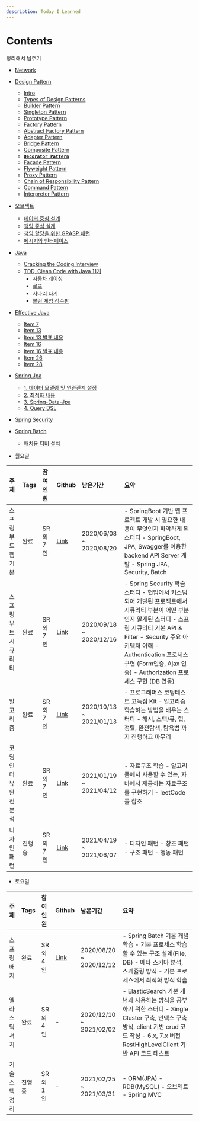 ```yaml
---
description: Today I Learned
---
```


# Contents

정리해서 남주기

* [Network](network.md)
* [Design Pattern](design/)
	* [Intro](design/_intro.md)
	* [Types of Design Patterns](design/_types_of_design_patterns.md)
	* [Builder Pattern](design/creational/_builder.md)
	* [Singleton Pattern](design/creational/_singleton.md)
	* [Prototype Pattern](design/creational/_prototype.md)
	* [Factory Pattern](design/creational/_factory.md)
	* [Abstract Factory Pattern](design/creational/_abstract_factory.md)
	* [Adapter Pattern](design/structural/_adapter.md)
	* [Bridge Pattern](design/structural/_bridge.md)
	* [Composite Pattern](design/structural/_composite.md)
	* [**`Decorator Pattern`**](design/structural/_decorator.md)
	* [Facade Pattern](design/structural/_facade.md)
	* [Flyweight Pattern](design/structural/_flyweight.md)
	* [Proxy Pattern](design/structural/_proxy.md)
	* [Chain of Responsibility Pattern](design/behavioral/_chain_of_responsibility.md)
	* [Command Pattern](design/behavioral/_command.md)
	* [Interpreter Pattern](design/behavioral/_interpreter.md)
* [오브젝트](object/)
	* [데이터 중심 설계](object/_1.md)
	* [책임 중심 설계](object/_2.md)
	* [책임 할당을 위한 GRASP 패턴](object/_3.md)
	* [메시지와 인터페이스](object/_4.md)
* [Java](java/)
	* [Cracking the Coding Interview](java/cracking_the_coding_interview.md)
	* [TDD, Clean Code with Java 11기](java/tdd/)
		* [자동차 레이싱](java/tdd/racing.md)
		* [로또](java/tdd/lotto.md)
		* [사다리 타기](java/tdd/ladder.md)
		* [볼링 게임 점수판](java/tdd/bowling.md)
* [Effective Java](java/effactive/)
	* [Item 7](java/effactive/item_7.md)
	* [Item 13](java/effactive/item_13.md)
	* [Item 13 발표 내용](java/effactive/item13/item_13_mystyle.md)
	* [Item 16](java/effactive/item_16.md)
	* [Item 16 발표 내용](java/effactive/item16/item_16_ppt.md)
	* [Item 26](java/effactive/item_26.md)
	* [Item 28](java/effactive/item_28.md)
* [Spring Jpa](spring-jpa/)
	* [1. 데이터 모델링 및 연관관계 설정](spring-jpa/springboot-jpa-shop.md)
	* [2. 최적화 내용](spring-jpa/springboot-jpa-shop-optimize.md)
	* [3. Spring-Data-Jpa](spring-jpa/springboot-jpa-data.md)
	* [4. Query DSL](spring-jpa/springboot-jpa-querydsl.md)
* [Spring Security](https://github.com/SeokRae/TIL/tree/de1295942811b3db0b575e366f53c4d5736bb991/spring-security.md)
* [Spring Batch](batch-study/README.md)
	- [배치용 디비 설치](/batch-study/contents/_1.md)


* 월요일

| 주제 | Tags | 참여인원 | Github | 남은기간 | 요약 |
| :--- | :--- | :--- | :--- | :--- | :--- |
| 스프링 부트 웹 기본 | 완료 | SR 외 7인 | [Link](https://github.com/spring-org/springboot_board) | 2020/06/08 ~ 2020/08/20 | - SpringBoot 기반 웹 프로젝트 개발 시 필요한 내용이 무엇인지 파악하게 된 스터디 - SpringBoot, JPA, Swagger를 이용한 backend API Server 개발 - Spring JPA, Security, Batch |
| 스프링 부트 시큐리티 | 완료 | SR 외 7인 | [Link](https://github.com/spring-org/spring-security) | 2020/09/18 ~ 2020/12/16 | - Spring Security 학습 스터디 - 현업에서 커스텀되어 개발된 프로젝트에서 시큐리티 부분이 어떤 부분인지 알게된 스터디 - 스프링 시큐리티 기본 API & Filter - Security 주요 아키텍처 이해 - Authentication 프로세스 구현 \(Form인증, Ajax 인증\) - Authorization 프로세스 구현 \(DB 연동\) |
| 알고리즘 | 완료 | SR 외 7인 | [Link](https://github.com/SeokRae/java_sample/tree/master/programmers) | 2020/10/13 ~ 2021/01/13 | - 프로그래머스 코딩테스트 고득점 Kit - 알고리즘 학습하는 방법을 배우는 스터디 - 해시, 스택/큐, 힙, 정렬, 완전탐색, 탐욕법 까지 진행하고 마무리 |
| 코딩 인터뷰 완전 분석 | 완료 | SR 외 7인 | [Link](https://github.com/SeokRae/java-in-action/tree/master/java-in-interview) | 2021/01/19 ~ 2021/04/12 | - 자료구조 학습 - 알고리즘에서 사용할 수 있는, 자바에서 제공하는 자료구조를 구현하기 - leetCode를 참조 |
| 디자인 패턴 | 진행중 | SR 외 7인 | [Link](https://seokrae.gitbook.io/sr/design) | 2021/04/19 ~ 2021/06/07 | - 디자인 패턴 - 창조 패턴 - 구조 패턴 - 행동 패턴 |

* 토요일

| 주제 | Tags | 참여인원 | Github | 남은기간 | 요약 |
| :--- | :--- | :--- | :--- | :--- | :--- |
| 스프링 배치 | 완료 | SR 외 4인 | [Link](https://github.com/spring-org/springbatch_summary) | 2020/08/20 ~ 2020/12/12 | - Spring Batch 기본 개념 학습 - 기본 프로세스 학습할 수 있는 구조 설계\(File, DB\) - 메타 스키마 분석, 스케쥴링 방식 - 기본 프로세스에서 최적화 방식 학습 |
| 엘라스틱 서치 | 완료 | SR 외 4인 | - | 2020/12/10 ~ 2021/02/02 | - ElasticSearch 기본 개념과 사용하는 방식을 공부하기 위한 스터디 - Single Cluster 구축, 인덱스 구축 방식, client 기반 crud 코드 작성 - 6.x, 7.x 버전 RestHighLevelClient 기반 API 코드 테스트 |
| 기술 스택 정리 | 진행중 | SR 외 1인 | - | 2021/02/25 ~ 2021/03/31 | - ORM\(JPA\) - RDB\(MySQL\) - 오브젝트 - Spring MVC |
